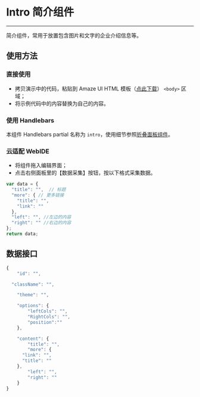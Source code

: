# Intro 简介组件
---

简介组件，常用于放置包含图片和文字的企业介绍信息等。


## 使用方法

### 直接使用

- 拷贝演示中的代码，粘贴到 Amaze UI HTML 模板（[点此下载](/getting-started)） `<body>` 区域；
- 将示例代码中的内容替换为自己的内容。

### 使用 Handlebars

本组件 Handlebars partial 名称为 `intro`，使用细节参照[折叠面板组件](/widgets/accordion)。

### 云适配 WebIDE

- 将组件拖入编辑界面；
- 点击右侧面板里的【数据采集】按钮，按以下格式采集数据。

```javascript
var data = {
  "title": "",  // 标题
  "more": { // 更多链接
    "title": "",
    "link": ""
  },
  "left": "", //左边的内容
  "right": "" //右边的内容
};
return data;
```

## 数据接口

```javascript
{
	"id": "",

  "className": "",

	"theme": "",

	"options": {
		"leftCols": "",
		"RightCols": "",
		"position":""
	},

	"content": {
		"title": "",
		"more": {
      "link": "",
      "title": ""
    },
		"left": "",
		"right": ""
	}
}
```